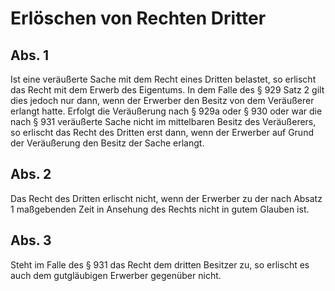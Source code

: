 # Erlöschen von Rechten Dritter



## Abs. 1

 Ist eine veräußerte Sache mit dem Recht eines Dritten belastet, so erlischt das Recht mit dem Erwerb des Eigentums. In dem Falle des § 929 Satz 2 gilt dies jedoch nur dann, wenn der Erwerber den Besitz von dem Veräußerer erlangt hatte. Erfolgt die Veräußerung nach § 929a oder § 930 oder war die nach § 931 veräußerte Sache nicht im mittelbaren Besitz des Veräußerers, so erlischt das Recht des Dritten erst dann, wenn der Erwerber auf Grund der Veräußerung den Besitz der Sache erlangt.

## Abs. 2

 Das Recht des Dritten erlischt nicht, wenn der Erwerber zu der nach Absatz 1 maßgebenden Zeit in Ansehung des Rechts nicht in gutem Glauben ist.

## Abs. 3

 Steht im Falle des § 931 das Recht dem dritten Besitzer zu, so erlischt es auch dem gutgläubigen Erwerber gegenüber nicht. 

